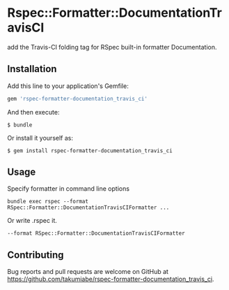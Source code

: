 # Rspec::Formatter::DocumentationTravisCI

add the Travis-CI folding tag for RSpec built-in formatter Documentation.

## Installation

Add this line to your application's Gemfile:

```ruby
gem 'rspec-formatter-documentation_travis_ci'
```

And then execute:

    $ bundle

Or install it yourself as:

    $ gem install rspec-formatter-documentation_travis_ci

## Usage

Specify formatter in command line options

    bundle exec rspec --format RSpec::Formatter::DocumentationTravisCIFormatter ...

Or write .rspec it.

```text:.rspec
--format RSpec::Formatter::DocumentationTravisCIFormatter
```

## Contributing

Bug reports and pull requests are welcome on GitHub at https://github.com/takumiabe/rspec-formatter-documentation_travis_ci.
